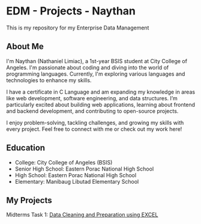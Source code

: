 # EDM - Projects - Naythan
This is my repository for my Enterprise Data Management
## About Me
I'm Naythan (Nathaniel Limiac), a 1st-year BSIS student at City College of Angeles. I'm passionate about coding and diving into the world of programming languages. Currently, I'm exploring various languages and technologies to enhance my skills.

I have a certificate in C Language and am expanding my knowledge in areas like web development, software engineering, and data structures. I’m particularly excited about building web applications, learning about frontend and backend development, and contributing to open-source projects.

I enjoy problem-solving, tackling challenges, and growing my skills with every project. Feel free to connect with me or check out my work here!
## Education
- College: City College of Angeles (BSIS)
- Senior High School: Eastern Porac National High School
- High School: Eastern Porac National High School
- Elementary: Manibaug Libutad Elementary School
## My Projects
Midterms Task 1: [Data Cleaning and Preparation using EXCEL](Midterm%20Task%201/README.md)

